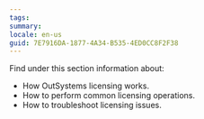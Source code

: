 ```yaml
---
tags: 
summary: 
locale: en-us
guid: 7E7916DA-1877-4A34-B535-4ED0CC8F2F38
---
```


Find under this section information about:

* How OutSystems licensing works.
* How to perform common licensing operations.
* How to troubleshoot licensing issues.
